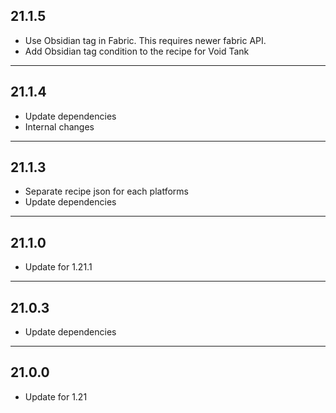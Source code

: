 ## 21.1.5

* Use Obsidian tag in Fabric. This requires newer fabric API.
* Add Obsidian tag condition to the recipe for Void Tank

---
## 21.1.4

* Update dependencies
* Internal changes

---
## 21.1.3

* Separate recipe json for each platforms
* Update dependencies

---
## 21.1.0

* Update for 1.21.1

---
## 21.0.3

* Update dependencies

---
## 21.0.0

* Update for 1.21
